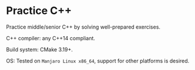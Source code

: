 # Practice C++
Practice middle/senior C++ by solving well-prepared exercises.

C++ compiler: any C++14 compliant.

Build system: CMake 3.19+.

OS: Tested on `Manjaro Linux x86_64`, support for other platforms is desired.
